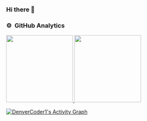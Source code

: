 ### Hi there 👋
### ⚙️ &nbsp;GitHub Analytics

<p align="left">
    <a href="https://github.com/oliveiraeverton">
    <img height="180em" src="https://github-readme-stats-eight-theta.vercel.app/api?username=oliveiraeverton&show_icons=true&theme=radical&include_all_commits=true&count_private=true"/>
    <img height="180em" src="https://github-readme-stats-eight-theta.vercel.app/api/top-langs/?username=oliveiraeverton&layout=compact&custom_title&langs_count=8&theme=dark"/>
    </a>
</p>

<a href="https://github.com/ashutosh00710/github-readme-activity-graph"><img alt="DenverCoder1's Activity Graph" src="https://activity-graph.herokuapp.com/graph?username=oliveiraeverton&bg_color=141321&color=F8D866&line=F85D7F&point=FFFFFF&hide_border=true" /></a>

